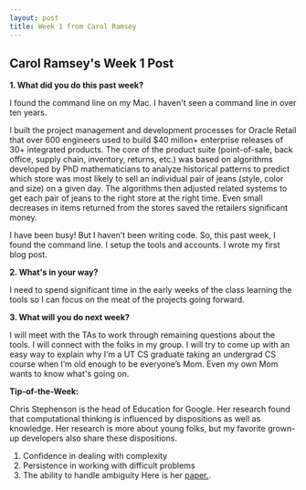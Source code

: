 ```yaml
---
layout: post
title: Week 1 from Carol Ramsey
---
```

## Carol Ramsey's Week 1 Post

**1. What did you do this past week?**

I found the command line on my Mac. I haven't seen a command line in over ten years. 

I built the project management and development processes for Oracle Retail that over 600 engineers used to build $40 millon+ enterprise releases of 30+ integrated products. The core of the product suite (point-of-sale, back office, supply chain, inventory, returns, etc.) was based on algorithms developed by PhD mathematicians to analyze historical patterns to predict which store was most likely to sell an individual pair of jeans (style, color and size) on a given day. The algorithms then adjusted related systems to get each pair of jeans to the right store at the right time. Even small decreases in items returned from the stores saved the retailers significant money.

I have been busy! But I haven’t been writing code. So, this past week, I found the command line. I setup the tools and accounts. I wrote my first blog post. 

**2. What's in your way?**

I need to spend significant time in the early weeks of the class learning the tools so I can focus on the meat of the projects going forward.  

**3. What will you do next week?**

I will meet with the TAs to work through remaining questions about the tools. I will connect with the folks in my group. I will try to come up with an easy way to explain why I’m a UT CS graduate taking an undergrad CS course when I’m old enough to be everyone’s Mom. Even my own Mom wants to know what's going on. 

**Tip-of-the-Week:**

Chris Stephenson is the head of Education for Google. Her research found that computational thinking is influenced by dispositions as well as knowledge. Her research is more about young folks, but my favorite grown-up developers also share these dispositions.
1. Confidence in dealing with complexity
2. Persistence in working with difficult problems
3. The ability to handle ambiguity
Here is her [paper.](https://drive.google.com/a/utexas.edu/file/d/0B4DNzNN9lGwLS1drUG5vdHViOU0/view?usp=sharing).
